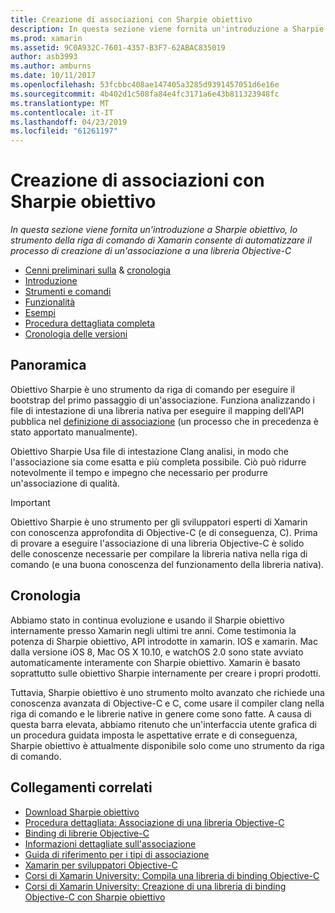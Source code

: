 ```yaml
---
title: Creazione di associazioni con Sharpie obiettivo
description: In questa sezione viene fornita un'introduzione a Sharpie obiettivo, lo strumento della riga di comando di Xamarin consente di automatizzare il processo di creazione di un'associazione a una libreria Objective-C
ms.prod: xamarin
ms.assetid: 9C0A932C-7601-4357-B3F7-62ABAC835019
author: asb3993
ms.author: amburns
ms.date: 10/11/2017
ms.openlocfilehash: 53fcbbc408ae147405a3285d9391457051d6e16e
ms.sourcegitcommit: 4b402d1c508fa84e4fc3171a6e43b811323948fc
ms.translationtype: MT
ms.contentlocale: it-IT
ms.lasthandoff: 04/23/2019
ms.locfileid: "61261197"
---
```

# <a name="creating-bindings-with-objective-sharpie"></a>Creazione di associazioni con Sharpie obiettivo

_In questa sezione viene fornita un'introduzione a Sharpie obiettivo, lo strumento della riga di comando di Xamarin consente di automatizzare il processo di creazione di un'associazione a una libreria Objective-C_

- [Cenni preliminari sulla](#overview) & [cronologia](#history)
- [Introduzione](get-started.md)
- [Strumenti e comandi](tools.md)
- [Funzionalità](platform/index.md)
- [Esempi](examples/index.md)
- [Procedura dettagliata completa](~/ios/platform/binding-objective-c/walkthrough.md)
- [Cronologia delle versioni](releases.md)

## <a name="overview"></a>Panoramica

Obiettivo Sharpie è uno strumento da riga di comando per eseguire il bootstrap del primo passaggio di un'associazione.
Funziona analizzando i file di intestazione di una libreria nativa per eseguire il mapping dell'API pubblica nel [definizione di associazione](~/cross-platform/macios/binding/objective-c-libraries.md#The_API_definition_file) (un processo che in precedenza è stato apportato manualmente).

Obiettivo Sharpie Usa file di intestazione Clang analisi, in modo che l'associazione sia come esatta e più completa possibile. Ciò può ridurre notevolmente il tempo e impegno che necessario per produrre un'associazione di qualità.

> [!IMPORTANT]
> Obiettivo Sharpie è uno strumento per gli sviluppatori esperti di Xamarin con conoscenza approfondita di Objective-C (e di conseguenza, C). Prima di provare a eseguire l'associazione di una libreria Objective-C è solido delle conoscenze necessarie per compilare la libreria nativa nella riga di comando (e una buona conoscenza del funzionamento della libreria nativa).

## <a name="history"></a>Cronologia

Abbiamo stato in continua evoluzione e usando il Sharpie obiettivo internamente presso Xamarin negli ultimi tre anni. Come testimonia la potenza di Sharpie obiettivo, API introdotte in xamarin. IOS e xamarin. Mac dalla versione iOS 8, Mac OS X 10.10, e watchOS 2.0 sono state avviato automaticamente interamente con Sharpie obiettivo. Xamarin è basato soprattutto sulle obiettivo Sharpie internamente per creare i propri prodotti.

Tuttavia, Sharpie obiettivo è uno strumento molto avanzato che richiede una conoscenza avanzata di Objective-C e C, come usare il compiler clang nella riga di comando e le librerie native in genere come sono fatte. A causa di questa barra elevata, abbiamo ritenuto che un'interfaccia utente grafica di un procedura guidata imposta le aspettative errate e di conseguenza, Sharpie obiettivo è attualmente disponibile solo come uno strumento da riga di comando.

## <a name="related-links"></a>Collegamenti correlati

- [Download Sharpie obiettivo](https://dl.xamarin.com/objective-sharpie/ObjectiveSharpie.pkg)
- [Procedura dettagliata: Associazione di una libreria Objective-C](~/ios/platform/binding-objective-c/walkthrough.md)
- [Binding di librerie Objective-C](~/cross-platform/macios/binding/objective-c-libraries.md)
- [Informazioni dettagliate sull'associazione](~/cross-platform/macios/binding/overview.md)
- [Guida di riferimento per i tipi di associazione](~/cross-platform/macios/binding/binding-types-reference.md)
- [Xamarin per sviluppatori Objective-C](~/ios/get-started/objective-c-developers/index.md)
- [Corsi di Xamarin University: Compila una libreria di binding Objective-C](https://university.xamarin.com/classes/track/all#building-an-objective-c-bindings-library)
- [Corsi di Xamarin University: Creazione di una libreria di binding Objective-C con Sharpie obiettivo](https://university.xamarin.com/classes/track/all#build-an-objective-c-bindings-library-with-objective-sharpie)
